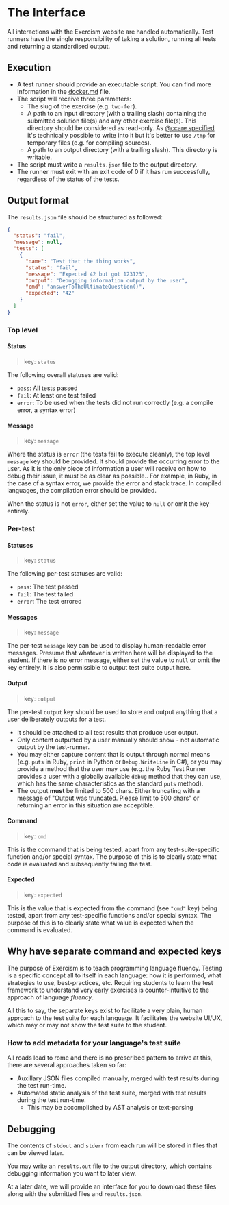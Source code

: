 # The Interface

All interactions with the Exercism website are handled automatically. Test runners have the single responsibility of taking a solution, running all tests and returning a standardised output.

## Execution

- A test runner should provide an executable script. You can find more information in the [docker.md](./docker.md) file.
- The script will receive three parameters:
  - The slug of the exercise (e.g. `two-fer`).
  - A path to an input directory (with a trailing slash) containing the submitted solution file(s) and any other exercise file(s). This directory should be considered as read-only. As [@ccare specified](https://github.com/exercism/automated-tests/issues/38#issuecomment-576335584) it's technically possible to write into it but it's better to use `/tmp` for temporary files (e.g. for compiling sources).
  - A path to an output directory (with a trailing slash). This directory is writable.
- The script must write a `results.json` file to the output directory.
- The runner must exit with an exit code of 0 if it has run successfully, regardless of the status of the tests.

## Output format

The `results.json` file should be structured as followed:

```json
{
  "status": "fail",
  "message": null,
  "tests": [
    {
      "name": "Test that the thing works",
      "status": "fail",
      "message": "Expected 42 but got 123123",
      "output": "Debugging information output by the user",
      "cmd": "answerToTheUltimateQuestion()",
      "expected": "42"
    }
  ]
}
```

### Top level

#### Status

> key: `status`

The following overall statuses are valid:
- `pass`: All tests passed
- `fail`: At least one test failed
- `error`: To be used when the tests did not run correctly (e.g. a compile error, a syntax error)

#### Message

> key: `message`

Where the status is `error` (the tests fail to execute cleanly), the top level `message` key should be provided. It should provide the occurring error to the user. As it is the only piece of information a user will receive on how to debug their issue, it must be as clear as possible.. For example, in Ruby, in the case of a syntax error, we provide the error and stack trace. In compiled languages, the compilation error should be provided.

When the status is not `error`, either set the value to `null` or omit the key entirely.

### Per-test

#### Statuses

> key: `status`

The following per-test statuses are valid:
- `pass`: The test passed
- `fail`: The test failed
- `error`: The test errored

#### Messages

> key: `message`

The per-test `message` key can be used to display human-readable error messages. Presume that whatever is written here will be displayed to the student. If there is no error message, either set the value to `null` or omit the key entirely. It is also permissible to output test suite output here.

#### Output

> key: `output`

The per-test `output` key should be used to store and output anything that a user deliberately outputs for a test.

- It should be attached to all test results that produce user output.
- Only content outputted by a user manually should show - not automatic output by the test-runner.
- You may either capture content that is output through normal means (e.g. `puts` in Ruby, `print` in Python or `Debug.WriteLine` in C#), or you may provide a method that the user may use (e.g. the Ruby Test Runner provides a user with a globally available `debug` method that they can use, which has the same characteristics as the standard `puts` method).
- The output **must** be limited to 500 chars. Either truncating with a message of "Output was truncated. Please limit to 500 chars" or returning an error in this situation are acceptible.

#### Command

> key: `cmd`

This is the command that is being tested, apart from any test-suite-specific function and/or special syntax. The purpose of this is to clearly state what code is evaluated and subsequently failing the test.

#### Expected

> key: `expected`

This is the value that is expected from the command (see `"cmd"` key) being tested, apart from any test-specific functions and/or special syntax. The purpose of this is to clearly state what value is expected when the command is evaluated.

## Why have separate command and expected keys

The purpose of Exercism is to teach programming language fluency. Testing is a specific concept all to itself in each language: how it is performed, what strategies to use, best-practices, etc. Requiring students to learn the test framework to understand very early exercises is counter-intuitive to the approach of language _fluency_.

All this to say, the separate keys exist to facilitate a very plain, human approach to the test suite for each language. It facilitates the website UI/UX, which may or may not show the test suite to the student.

### How to add metadata for your language's test suite

All roads lead to rome and there is no prescribed pattern to arrive at this, there are several approaches taken so far:

- Auxillary JSON files compiled manually, merged with test results during the test run-time.
- Automated static analysis of the test suite, merged with test results during the test run-time.
  - This may be accomplished by AST analysis or text-parsing

## Debugging

The contents of `stdout` and `stderr` from each run will be stored in files that can be viewed later.

You may write an `results.out` file to the output directory, which contains debugging information you want to later view.

At a later date, we will provide an interface for you to download these files along with the submitted files and `results.json`.
